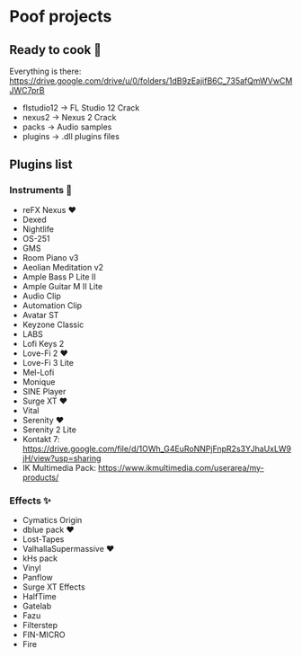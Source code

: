 # Poof projects

## Ready to cook 🥣

Everything is there: https://drive.google.com/drive/u/0/folders/1dB9zEajifB6C_735afQmWVwCMJWC7prB
- flstudio12 -> FL Studio 12 Crack
- nexus2 -> Nexus 2 Crack
- packs -> Audio samples
- plugins -> .dll plugins files

## Plugins list

### Instruments 🎹

- reFX Nexus ❤️
- Dexed
- Nightlife
- OS-251
- GMS
- Room Piano v3
- Aeolian Meditation v2
- Ample Bass P Lite II
- Ample Guitar M II Lite
- Audio Clip
- Automation Clip
- Avatar ST
- Keyzone Classic
- LABS
- Lofi Keys 2
- Love-Fi 2 ❤️
- Love-Fi 3 Lite
- Mel-Lofi
- Monique
- SINE Player
- Surge XT ❤️
- Vital
- Serenity ❤️
- Serenity 2 Lite
- Kontakt 7: https://drive.google.com/file/d/1OWh_G4EuRoNNPjFnpR2s3YJhaUxLW9jH/view?usp=sharing
- IK Multimedia Pack: https://www.ikmultimedia.com/userarea/my-products/

### Effects ✨

- Cymatics Origin
- dblue pack ❤️
- Lost-Tapes
- ValhallaSupermassive ❤️
- kHs pack
- Vinyl
- Panflow
- Surge XT Effects
- HalfTime
- Gatelab
- Fazu
- Filterstep
- FIN-MICRO
- Fire
